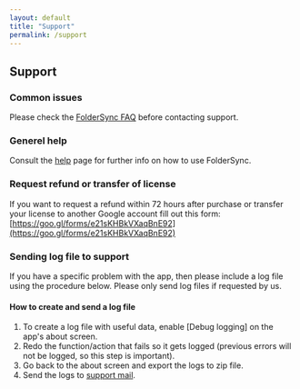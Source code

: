 ```yaml
---
layout: default
title: "Support"
permalink: /support
---
```


## Support

### Common issues
Please check the [FolderSync FAQ](/foldersync/faq) before contacting support.

### Generel help
Consult the [help](/foldersync/help/) page for further info on how to use FolderSync.

### Request refund or transfer of license
If you want to request a refund within 72 hours after purchase or transfer your license to another Google account fill out this form:
[https://goo.gl/forms/e21sKHBkVXaqBnE92](https://goo.gl/forms/e21sKHBkVXaqBnE92)

### Sending log file to support
If you  have a specific problem with the app, then please include a log file using the procedure below.
Please only send log files if requested by us.

#### How to create and send a log file
1. To create a log file with useful data, enable [Debug logging] on the app's about screen.
2. Redo the function/action that fails so it gets logged (previous errors will not be logged, so this step is important).
3. Go back to the about screen and export the logs to zip file.
4. Send the logs to [support mail](mailto:support@tacit.dk).

